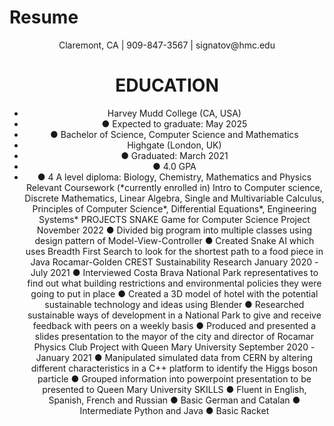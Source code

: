 # Resume
<html>
<head>
<title>SAVVA IGNATOV</title>
<header>Claremont, CA | 909-847-3567 | signatov@hmc.edu<header>
</head>
<h1> EDUCATION </h1>
<ul>
<li>Harvey Mudd College (CA, USA)
<li>● Expected to graduate: May 2025
<li>● Bachelor of Science, Computer Science and Mathematics
<li>Highgate (London, UK)
<li>● Graduated: March 2021
<li>● 4.0 GPA
<li>● 4 A level diploma: Biology, Chemistry, Mathematics and Physics
Relevant Coursework (*currently enrolled in)
Intro to Computer science, Discrete Mathematics, Linear Algebra, Single and Multivariable Calculus, Principles of Computer Science*, Differential Equations*, Engineering Systems*
PROJECTS
SNAKE Game for Computer Science Project November 2022
● Divided big program into multiple classes using design pattern of Model-View-Controller
● Created Snake AI which uses Breadth First Search to look for the shortest path to a food
piece in Java
Rocamar-Golden CREST Sustainability Research January 2020 - July 2021
● Interviewed Costa Brava National Park representatives to find out what building
restrictions and environmental policies they were going to put in place
● Created a 3D model of hotel with the potential sustainable technology and ideas
using Blender
● Researched sustainable ways of development in a National Park to give and receive
feedback with peers on a weekly basis
● Produced and presented a slides presentation to the mayor of the city and director of
Rocamar
Physics Club Project with Queen Mary University September 2020 - January 2021
● Manipulated simulated data from CERN by altering different characteristics in a C++
platform to identify the Higgs boson particle
● Grouped information into powerpoint presentation to be presented to Queen Mary
University
SKILLS
● Fluent in English, Spanish, French and Russian
● Basic German and Catalan
● Intermediate Python and Java
● Basic Racket